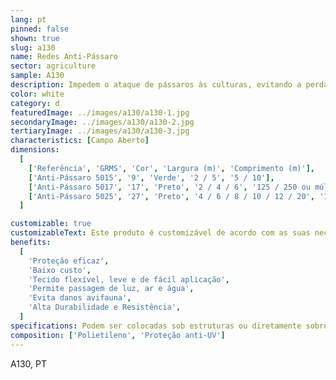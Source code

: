 ```yaml
---
lang: pt
pinned: false
shown: true
slug: a130
name: Redes Anti-Pássaro
sector: agriculture
sample: A130
description: Impedem o ataque de pássaros às culturas, evitando a perda de rendimento e qualidade. Uma vez que apresenta uma malha mais larga que outros tipos de rede, não interfere na incidência da luz solar.
color: white
category: d
featuredImage: ../images/a130/a130-1.jpg
secondaryImage: ../images/a130/a130-2.jpg
tertiaryImage: ../images/a130/a130-3.jpg
characteristics: [Campo Aberto]
dimensions:
  [
    ['Referência', 'GRMS', 'Cor', 'Largura (m)', 'Comprimento (m)'],
    ['Anti-Pássaro 5015', '9', 'Verde', '2 / 5', '5 / 10'],
    ['Anti-Pássaro 5017', '17', 'Preto', '2 / 4 / 6', '125 / 250 ou múltiplos'],
    ['Anti-Pássaro 5025', '27', 'Preto', '4 / 6 / 8 / 10 / 12 / 20', '100'],
  ]

customizable: true
customizableText: Este produto é customizável de acordo com as suas necessidades. Contacte-nos para mais informações.
benefits:
  [
    'Proteção eficaz',
    'Baixo custo',
    'Tecido flexível, leve e de fácil aplicação',
    'Permite passagem de luz, ar e água',
    'Evita danos avifauna',
    'Alta Durabilidade e Resistência',
  ]
specifications: Podem ser colocadas sob estruturas ou diretamente sobre as próprias culturas. Funcionam também para cobrir instalações pecuárias como, por exemplo, galinheiros.
composition: ['Polietileno', 'Proteção anti-UV']
---
```


A130, PT
